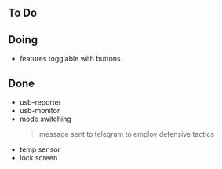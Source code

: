 ## To Do


## Doing

- features togglable with buttons

## Done

- usb-reporter
- usb-monitor
- mode switching
    > message sent to telegram to employ defensive tactics
- temp sensor
- lock screen
